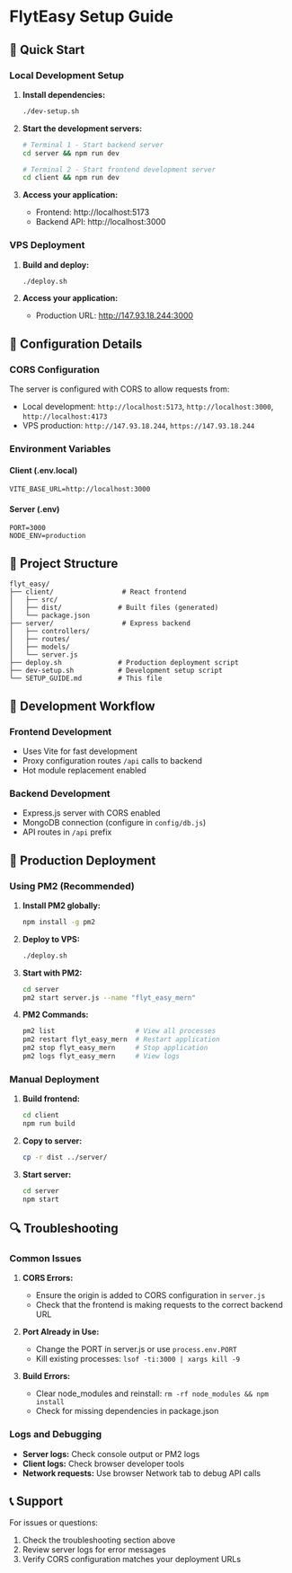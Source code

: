 # FlytEasy Setup Guide

## 🚀 Quick Start

### Local Development Setup

1. **Install dependencies:**
   ```bash
   ./dev-setup.sh
   ```

2. **Start the development servers:**
   ```bash
   # Terminal 1 - Start backend server
   cd server && npm run dev
   
   # Terminal 2 - Start frontend development server
   cd client && npm run dev
   ```

3. **Access your application:**
   - Frontend: http://localhost:5173
   - Backend API: http://localhost:3000

### VPS Deployment

1. **Build and deploy:**
   ```bash
   ./deploy.sh
   ```

2. **Access your application:**
   - Production URL: http://147.93.18.244:3000

## 🔧 Configuration Details

### CORS Configuration

The server is configured with CORS to allow requests from:
- Local development: `http://localhost:5173`, `http://localhost:3000`, `http://localhost:4173`
- VPS production: `http://147.93.18.244`, `https://147.93.18.244`

### Environment Variables

#### Client (.env.local)
```env
VITE_BASE_URL=http://localhost:3000
```

#### Server (.env)
```env
PORT=3000
NODE_ENV=production
```

## 📁 Project Structure

```
flyt_easy/
├── client/                 # React frontend
│   ├── src/
│   ├── dist/              # Built files (generated)
│   └── package.json
├── server/                 # Express backend
│   ├── controllers/
│   ├── routes/
│   ├── models/
│   └── server.js
├── deploy.sh              # Production deployment script
├── dev-setup.sh           # Development setup script
└── SETUP_GUIDE.md         # This file
```

## 🔄 Development Workflow

### Frontend Development
- Uses Vite for fast development
- Proxy configuration routes `/api` calls to backend
- Hot module replacement enabled

### Backend Development
- Express.js server with CORS enabled
- MongoDB connection (configure in `config/db.js`)
- API routes in `/api` prefix

## 🚀 Production Deployment

### Using PM2 (Recommended)

1. **Install PM2 globally:**
   ```bash
   npm install -g pm2
   ```

2. **Deploy to VPS:**
   ```bash
   ./deploy.sh
   ```

3. **Start with PM2:**
   ```bash
   cd server
   pm2 start server.js --name "flyt_easy_mern"
   ```

4. **PM2 Commands:**
   ```bash
   pm2 list                    # View all processes
   pm2 restart flyt_easy_mern  # Restart application
   pm2 stop flyt_easy_mern     # Stop application
   pm2 logs flyt_easy_mern     # View logs
   ```

### Manual Deployment

1. **Build frontend:**
   ```bash
   cd client
   npm run build
   ```

2. **Copy to server:**
   ```bash
   cp -r dist ../server/
   ```

3. **Start server:**
   ```bash
   cd server
   npm start
   ```

## 🔍 Troubleshooting

### Common Issues

1. **CORS Errors:**
   - Ensure the origin is added to CORS configuration in `server.js`
   - Check that the frontend is making requests to the correct backend URL

2. **Port Already in Use:**
   - Change the PORT in server.js or use `process.env.PORT`
   - Kill existing processes: `lsof -ti:3000 | xargs kill -9`

3. **Build Errors:**
   - Clear node_modules and reinstall: `rm -rf node_modules && npm install`
   - Check for missing dependencies in package.json

### Logs and Debugging

- **Server logs:** Check console output or PM2 logs
- **Client logs:** Check browser developer tools
- **Network requests:** Use browser Network tab to debug API calls

## 📞 Support

For issues or questions:
1. Check the troubleshooting section above
2. Review server logs for error messages
3. Verify CORS configuration matches your deployment URLs 